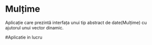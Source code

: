 # Mulțime
Aplicație care prezintă interfața unui tip abstract de date(Mulțime) cu ajutorul unui vector dinamic.




#Aplicatie in lucru
